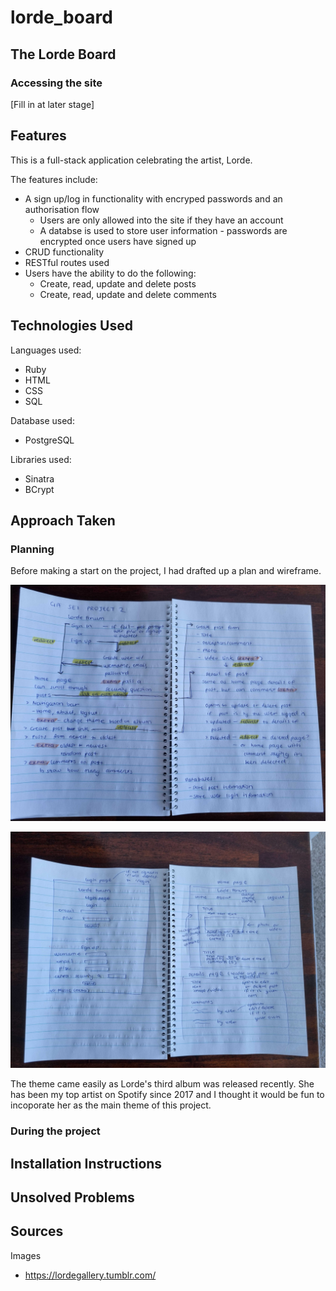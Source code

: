 # lorde_board

## The Lorde Board
### Accessing the site

[Fill in at later stage]

## Features
This is a full-stack application celebrating the artist, Lorde. 

The features include:
* A sign up/log in functionality with encryped passwords and an authorisation flow
    * Users are only allowed into the site if they have an account
    * A databse is used to store user information - passwords are encrypted once users have signed up
* CRUD functionality
* RESTful routes used
* Users have the ability to do the following:
    * Create, read, update and delete posts
    * Create, read, update and delete comments

## Technologies Used
Languages used:
* Ruby
* HTML
* CSS
* SQL

Database used:
* PostgreSQL

Libraries used:
* Sinatra
* BCrypt

## Approach Taken
### Planning
Before making a start on the project, I had drafted up a plan and wireframe.

![project-plan](/resources/project-plan.jpg "Project Plan")

![project-wireframe](/resources/project-wireframe.jpg "Project Wireframe")

The theme came easily as Lorde's third album was released recently. She has been my top artist on Spotify since 2017 and I thought it would be fun to incoporate her as the main theme of this project.

### During the project

## Installation Instructions

## Unsolved Problems

## Sources
Images
* https://lordegallery.tumblr.com/ 


